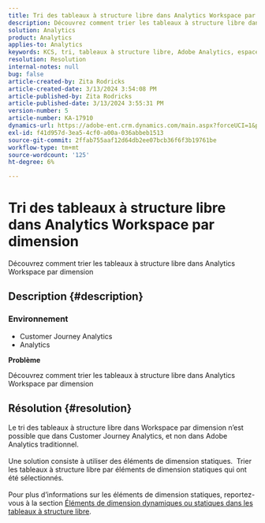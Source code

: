 ```yaml
---
title: Tri des tableaux à structure libre dans Analytics Workspace par dimension
description: Découvrez comment trier les tableaux à structure libre dans Analytics Workspace par dimension
solution: Analytics
product: Analytics
applies-to: Analytics
keywords: KCS, tri, tableaux à structure libre, Adobe Analytics, espace de travail Adobe Analytics, dimension, Comment
resolution: Resolution
internal-notes: null
bug: false
article-created-by: Zita Rodricks
article-created-date: 3/13/2024 3:54:08 PM
article-published-by: Zita Rodricks
article-published-date: 3/13/2024 3:55:31 PM
version-number: 5
article-number: KA-17910
dynamics-url: https://adobe-ent.crm.dynamics.com/main.aspx?forceUCI=1&pagetype=entityrecord&etn=knowledgearticle&id=3bd143e9-51e1-ee11-904d-6045bd0065b6
exl-id: f41d957d-3ea5-4cf0-a00a-036abbeb1513
source-git-commit: 2ffab755aaf12d64db2ee07bcb36f6f3b19761be
workflow-type: tm+mt
source-wordcount: '125'
ht-degree: 6%

---
```


# Tri des tableaux à structure libre dans Analytics Workspace par dimension


Découvrez comment trier les tableaux à structure libre dans Analytics Workspace par dimension

## Description {#description}


### <b>Environnement</b>

- Customer Journey Analytics
- Analytics




<b>Problème</b>

Découvrez comment trier les tableaux à structure libre dans Analytics Workspace par dimension


## Résolution {#resolution}

Le tri des tableaux à structure libre dans Workspace par dimension n’est possible que dans Customer Journey Analytics, et non dans Adobe Analytics traditionnel.<br> <br>Une solution consiste à utiliser des éléments de dimension statiques.  Trier les tableaux à structure libre par éléments de dimension statiques qui ont été sélectionnés.<br> <br>Pour plus d’informations sur les éléments de dimension statiques, reportez-vous à la section [Éléments de dimension dynamiques ou statiques dans les tableaux à structure libre](https://experienceleague.adobe.com/docs/analytics/analyze/analysis-workspace/visualizations/freeform-table/column-row-settings/manual-vs-dynamic-rows.html?lang=en).
